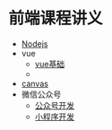 # 前端课程讲义

* [Nodejs](https://github.com/cooleye/Front-end-Handout/blob/master/nodejs/node.md)
* vue
  * [vue基础](https://github.com/cooleye/Front-end-Handout/tree/master/vue/1-vue%E5%9F%BA%E7%A1%80)
  * 
* [canvas](https://github.com/cooleye/Front-end-Handout/tree/master/canvas)
* 微信公众号
  * [公众号开发](https://github.com/cooleye/Front-end-Handout/blob/master/%E5%BE%AE%E4%BF%A1%E5%85%AC%E4%BC%97%E5%8F%B7/readme.md)
  * [小程序开发](https://github.com/cooleye/Front-end-Handout/blob/master/%E5%BE%AE%E4%BF%A1%E5%85%AC%E4%BC%97%E5%8F%B7/mnp.md)
